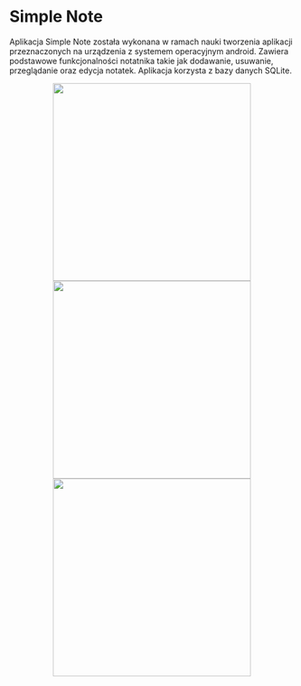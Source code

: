 # Simple Note
Aplikacja Simple Note została wykonana w ramach nauki tworzenia aplikacji przeznaczonych na urządzenia z systemem operacyjnym android. Zawiera podstawowe funkcjonalności notatnika takie jak dodawanie, usuwanie, przeglądanie oraz edycja notatek. Aplikacja korzysta z bazy danych SQLite.

<center><p align="center"><img src="https://zapodaj.net/images/3e869c8f559bf.jpg" hspace="15" widht="200" height="350"><img src="https://zapodaj.net/images/4dafdf75c15e1.jpg" widht="200" height="350" hspace="15"></img><img src="https://zapodaj.net/images/4197ea51616d0.jpg" widht="200" height="350" hspace="15"><br>
</p></center>
